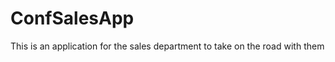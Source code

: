 ConfSalesApp
============

This is an application for the sales department to take on the road with them